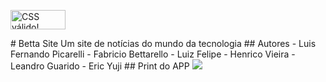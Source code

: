 <p>    <a href="https://jigsaw.w3.org/css-validator/check/referer">        <img style="border:0;width:88px;height:31px"
            src="https://jigsaw.w3.org/css-validator/images/vcss-blue"            alt="CSS válido!" />    </a></p>
# Betta Site
Um site de notícias do mundo da tecnologia
## Autores
- Luis Fernando Picarelli
- Fabricio Bettarello
- Luiz Felipe
- Henrico Vieira
- Leandro Guarido
- Eric Yuji
## Print do APP
<img src="https://cdn.discordapp.com/attachments/973720821900136479/1028810571342164020/unknown.png">

